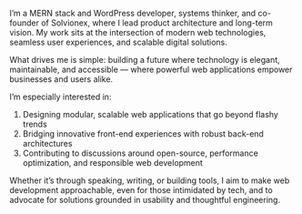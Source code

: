 I’m a MERN stack and WordPress developer, systems thinker, and co-founder of Solvionex, where I lead product architecture and long-term vision. My work sits at the intersection of modern web technologies, seamless user experiences, and scalable digital solutions.

What drives me is simple: building a future where technology is elegant, maintainable, and accessible — where powerful web applications empower businesses and users alike.

I’m especially interested in:

  1. Designing modular, scalable web applications that go beyond flashy trends
  2. Bridging innovative front-end experiences with robust back-end architectures
  3. Contributing to discussions around open-source, performance optimization, and responsible web development

Whether it’s through speaking, writing, or building tools, I aim to make web development approachable, even for those intimidated by tech, and to advocate for solutions grounded in usability and thoughtful engineering.
